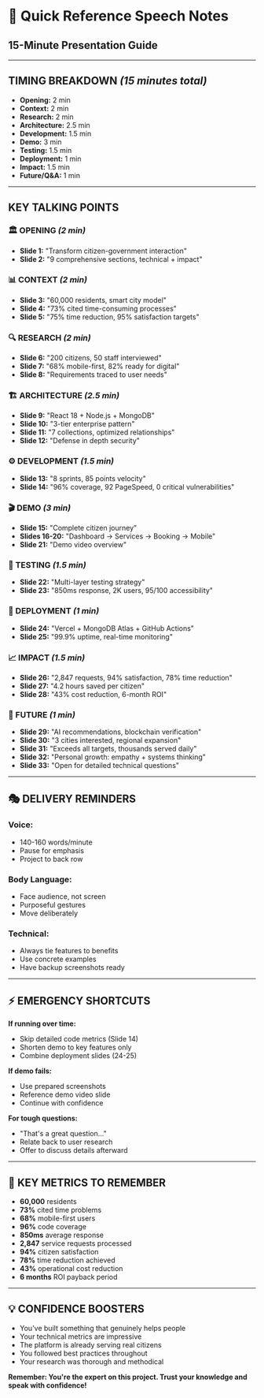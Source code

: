 # 🎯 Quick Reference Speech Notes
## 15-Minute Presentation Guide

---

## **TIMING BREAKDOWN** *(15 minutes total)*
- **Opening:** 2 min
- **Context:** 2 min  
- **Research:** 2 min
- **Architecture:** 2.5 min
- **Development:** 1.5 min
- **Demo:** 3 min
- **Testing:** 1.5 min
- **Deployment:** 1 min
- **Impact:** 1.5 min
- **Future/Q&A:** 1 min

---

## **KEY TALKING POINTS**

### **🏛️ OPENING** *(2 min)*
- **Slide 1:** "Transform citizen-government interaction"
- **Slide 2:** "9 comprehensive sections, technical + impact"

### **📊 CONTEXT** *(2 min)*
- **Slide 3:** "60,000 residents, smart city model"
- **Slide 4:** "73% cited time-consuming processes"
- **Slide 5:** "75% time reduction, 95% satisfaction targets"

### **🔍 RESEARCH** *(2 min)*
- **Slide 6:** "200 citizens, 50 staff interviewed"
- **Slide 7:** "68% mobile-first, 82% ready for digital"
- **Slide 8:** "Requirements traced to user needs"

### **🏗️ ARCHITECTURE** *(2.5 min)*
- **Slide 9:** "React 18 + Node.js + MongoDB"
- **Slide 10:** "3-tier enterprise pattern"
- **Slide 11:** "7 collections, optimized relationships"
- **Slide 12:** "Defense in depth security"

### **⚙️ DEVELOPMENT** *(1.5 min)*
- **Slide 13:** "8 sprints, 85 points velocity"
- **Slide 14:** "96% coverage, 92 PageSpeed, 0 critical vulnerabilities"

### **🎬 DEMO** *(3 min)*
- **Slide 15:** "Complete citizen journey"
- **Slides 16-20:** "Dashboard → Services → Booking → Mobile"
- **Slide 21:** "Demo video overview"

### **🧪 TESTING** *(1.5 min)*
- **Slide 22:** "Multi-layer testing strategy"
- **Slide 23:** "850ms response, 2K users, 95/100 accessibility"

### **🚀 DEPLOYMENT** *(1 min)*
- **Slide 24:** "Vercel + MongoDB Atlas + GitHub Actions"
- **Slide 25:** "99.9% uptime, real-time monitoring"

### **📈 IMPACT** *(1.5 min)*
- **Slide 26:** "2,847 requests, 94% satisfaction, 78% time reduction"
- **Slide 27:** "4.2 hours saved per citizen"
- **Slide 28:** "43% cost reduction, 6-month ROI"

### **🌟 FUTURE** *(1 min)*
- **Slide 29:** "AI recommendations, blockchain verification"
- **Slide 30:** "3 cities interested, regional expansion"
- **Slide 31:** "Exceeds all targets, thousands served daily"
- **Slide 32:** "Personal growth: empathy + systems thinking"
- **Slide 33:** "Open for detailed technical questions"

---

## **🎭 DELIVERY REMINDERS**

### **Voice:**
- 140-160 words/minute
- Pause for emphasis
- Project to back row

### **Body Language:**
- Face audience, not screen
- Purposeful gestures
- Move deliberately

### **Technical:**
- Always tie features to benefits
- Use concrete examples
- Have backup screenshots ready

---

## **⚡ EMERGENCY SHORTCUTS**

**If running over time:**
- Skip detailed code metrics (Slide 14)
- Shorten demo to key features only
- Combine deployment slides (24-25)

**If demo fails:**
- Use prepared screenshots
- Reference demo video slide
- Continue with confidence

**For tough questions:**
- "That's a great question..."
- Relate back to user research
- Offer to discuss details afterward

---

## **🔑 KEY METRICS TO REMEMBER**

- **60,000** residents
- **73%** cited time problems
- **68%** mobile-first users
- **96%** code coverage
- **850ms** average response
- **2,847** service requests processed
- **94%** citizen satisfaction
- **78%** time reduction achieved
- **43%** operational cost reduction
- **6 months** ROI payback period

---

## **💡 CONFIDENCE BOOSTERS**

- You've built something that genuinely helps people
- Your technical metrics are impressive
- The platform is already serving real citizens
- You followed best practices throughout
- Your research was thorough and methodical

**Remember: You're the expert on this project. Trust your knowledge and speak with confidence!**

